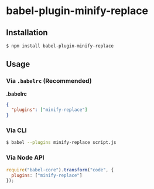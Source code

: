# babel-plugin-minify-replace

## Installation

```sh
$ npm install babel-plugin-minify-replace
```

## Usage

### Via `.babelrc` (Recommended)

**.babelrc**

```json
{
  "plugins": ["minify-replace"]
}
```

### Via CLI

```sh
$ babel --plugins minify-replace script.js
```

### Via Node API

```javascript
require("babel-core").transform("code", {
  plugins: ["minify-replace"]
});
```
